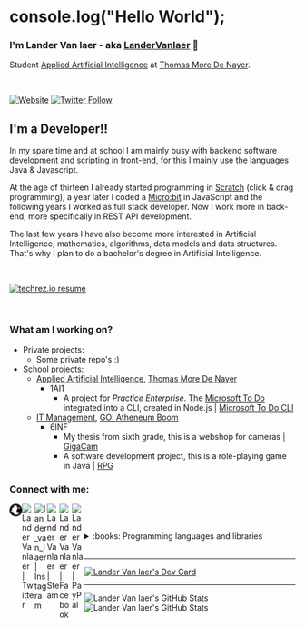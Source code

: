 <!-- Made by codeSTACKr https://www.youtube.com/watch?v=ECuqb5Tv9qI -->
<!-- https://github.com/codeSTACKr/codeSTACKr -->

# console.log("Hello World");
### I'm Lander Van laer - aka [LanderVanlaer](https://landervanlaer.me) 👋
<!--Student IT Management in the 6th grade (6INF) at the school GO! Atheneum Boom.-->
Student [Applied Artificial Intelligence](https://www.thomasmore.be/opleidingen/professionele-bachelor/elektronica-ict/applied-artificial-intelligence) at [Thomas More De Nayer](https://thomasmore.be).

<br />

[![Website](https://img.shields.io/website?label=landervanlaer.me&style=for-the-badge&url=https://landervanlaer.me)](https://landervanlaer.me)
[![Twitter Follow](https://img.shields.io/twitter/follow/LanderVanlaer?color=1DA1F2&logo=twitter&style=for-the-badge)](https://twitter.com/intent/follow?original_referer=https://github.com/LanderVanlaer&screen_name=LanderVanlaer)

## I'm a Developer!!
In my spare time and at school I am mainly busy with backend software development and scripting in front-end, for this I mainly use the languages Java & Javascript.

At the age of thirteen I already started programming in [Scratch](https://scratch.mit.edu/) (click & drag programming), a year later I coded a [Micro:bit](https://microbit.org/) in JavaScript and the following years I worked as full stack developer. Now I work more in back-end, more specifically in REST API development.

The last few years I have also become more interested in Artificial Intelligence, mathematics, algorithms, data models and data structures. That's why I plan to do a bachelor's degree in Artificial Intelligence.

<br>

[![techrez.io resume](https://img.shields.io/badge/techrez.io%20resume-gray?style=for-the-badge)](https://techrez.io/resume/LanderVanlaer)

<br>

### What am I working on?
- Private projects:
  - Some private repo's :)
- School projects:
  - [Applied Artificial Intelligence](https://www.thomasmore.be/opleidingen/professionele-bachelor/elektronica-ict/applied-artificial-intelligence), [Thomas More De Nayer](https://thomasmore.be)
    - 1AI1
      - A project for _Practice Enterprise_. The [Microsoft To Do](https://todo.microsoft.com) integrated into a CLI, created in Node.js | [Microsoft To Do CLI
](https://github.com/ms-to-do-cli)
  - [IT Management](http://atheneumboom.be/informaticabeheer56/), [GO! Atheneum Boom](http://atheneumboom.be)
    - 6INF
      - My thesis from sixth grade, this is a webshop for cameras | [GigaCam](https://github.com/LanderVanlaer/webshop-gip-6INF)
      - A software development project, this is a role-playing game in Java | [RPG](https://github.com/LanderVanlaer/softwareontwikkeling-eindproject-informaticabeheer)

### Connect with me:

<!-- Other Icons
    [<svg width="48" height="48" viewBox="0 0 48 48" fill="none" xmlns="http://www.w3.org/2000/svg"><path d="M0 24C0 10.7452 10.7452 0 24 0C37.2548 0 48 10.7452 48 24C48 37.2548 37.2548 48 24 48C10.7452 48 0 37.2548 0 24Z" fill="white"/><mask id="mask0" mask-type="alpha" maskUnits="userSpaceOnUse" x="0" y="0" width="48" height="48"><path fill-rule="evenodd" clip-rule="evenodd" d="M0 24C0 10.7452 10.7452 0 24 0C37.2548 0 48 10.7452 48 24C48 37.2548 37.2548 48 24 48C10.7452 48 0 37.2548 0 24Z" fill="white"/></mask><g mask="url(#mask0)"><path fill-rule="evenodd" clip-rule="evenodd" d="M24.0012 11.2C20.5249 11.2 20.0886 11.2152 18.7233 11.2773C17.3606 11.3397 16.4305 11.5554 15.6166 11.872C14.7747 12.1989 14.0606 12.6362 13.3491 13.348C12.6371 14.0594 12.1997 14.7736 11.8717 15.6152C11.5544 16.4293 11.3384 17.3597 11.2771 18.7219C11.216 20.0872 11.2 20.5238 11.2 24.0001C11.2 27.4764 11.2155 27.9113 11.2773 29.2767C11.34 30.6394 11.5557 31.5695 11.872 32.3834C12.1992 33.2252 12.6365 33.9394 13.3483 34.6509C14.0595 35.3629 14.7736 35.8013 15.615 36.1282C16.4294 36.4447 17.3598 36.6605 18.7222 36.7229C20.0876 36.785 20.5236 36.8002 23.9996 36.8002C27.4762 36.8002 27.9111 36.785 29.2765 36.7229C30.6391 36.6605 31.5703 36.4447 32.3848 36.1282C33.2264 35.8013 33.9394 35.3629 34.6506 34.6509C35.3626 33.9394 35.8 33.2252 36.128 32.3836C36.4427 31.5695 36.6587 30.6391 36.7227 29.2769C36.784 27.9116 36.8 27.4764 36.8 24.0001C36.8 20.5238 36.784 20.0875 36.7227 18.7222C36.6587 17.3595 36.4427 16.4293 36.128 15.6155C35.8 14.7736 35.3626 14.0594 34.6506 13.348C33.9386 12.636 33.2266 12.1986 32.384 11.872C31.5679 11.5554 30.6373 11.3397 29.2746 11.2773C27.9092 11.2152 27.4746 11.2 23.9972 11.2H24.0012ZM23.5743 13.5065H23.5746L24.0012 13.5066C27.4188 13.5066 27.8239 13.5189 29.1735 13.5802C30.4215 13.6373 31.0989 13.8458 31.5501 14.021C32.1474 14.253 32.5733 14.5304 33.021 14.9784C33.469 15.4264 33.7464 15.8531 33.9789 16.4504C34.1541 16.9011 34.3629 17.5784 34.4197 18.8264C34.481 20.1758 34.4944 20.5811 34.4944 23.9972C34.4944 27.4132 34.481 27.8185 34.4197 29.1679C34.3626 30.4159 34.1541 31.0932 33.9789 31.5439C33.7469 32.1412 33.469 32.5666 33.021 33.0143C32.573 33.4623 32.1477 33.7397 31.5501 33.9717C31.0994 34.1477 30.4215 34.3557 29.1735 34.4127C27.8242 34.4741 27.4188 34.4874 24.0012 34.4874C20.5833 34.4874 20.1782 34.4741 18.8289 34.4127C17.5809 34.3551 16.9035 34.1466 16.4521 33.9714C15.8547 33.7394 15.428 33.462 14.98 33.014C14.532 32.566 14.2547 32.1404 14.0222 31.5428C13.847 31.0922 13.6382 30.4148 13.5814 29.1668C13.52 27.8175 13.5078 27.4121 13.5078 23.994C13.5078 20.5758 13.52 20.1726 13.5814 18.8232C13.6384 17.5752 13.847 16.8979 14.0222 16.4467C14.2542 15.8493 14.532 15.4227 14.98 14.9747C15.428 14.5267 15.8547 14.2493 16.4521 14.0168C16.9033 13.8408 17.5809 13.6328 18.8289 13.5754C20.0097 13.5221 20.4673 13.5061 22.8529 13.5034V13.5066C23.0758 13.5063 23.3156 13.5064 23.5743 13.5065ZM29.2978 17.1675C29.2978 16.3192 29.9858 15.632 30.8338 15.632V15.6315C31.6818 15.6315 32.3698 16.3195 32.3698 17.1675C32.3698 18.0155 31.6818 18.7035 30.8338 18.7035C29.9858 18.7035 29.2978 18.0155 29.2978 17.1675ZM24.0009 17.4267C20.3709 17.4268 17.4278 20.37 17.4278 24.0001C17.4278 27.6303 20.371 30.5722 24.0012 30.5722C27.6314 30.5722 30.5735 27.6303 30.5735 24.0001C30.5735 20.3699 27.6311 17.4267 24.0009 17.4267ZM28.2679 24.0001C28.2679 21.6435 26.3575 19.7334 24.0012 19.7334C21.6446 19.7334 19.7345 21.6435 19.7345 24.0001C19.7345 26.3564 21.6446 28.2668 24.0012 28.2668C26.3575 28.2668 28.2679 26.3564 28.2679 24.0001Z" fill="black"/></g></svg>](https://www.instagram.com/lander_van_laer/)
    [<svg width="48" height="48" viewBox="0 0 48 48" fill="none" xmlns="http://www.w3.org/2000/svg"><path d="M23.9742 48C37.243 48 48 37.2546 48 24C48 10.7452 37.243 0 23.9742 0C11.2414 0 0.822857 9.89439 0 22.4055C1.55479 25.0136 2.1615 26.6266 0.957133 30.9033C3.92517 40.7938 13.1071 48 23.9742 48Z" fill="white"/><path fill-rule="evenodd" clip-rule="evenodd" d="M22.6416 17.958V17.9579C22.6416 12.9081 26.7144 8.80005 31.7208 8.80005C36.7292 8.80005 40.8 12.9081 40.8 17.9579C40.8 23.0072 36.7292 27.119 31.7208 27.119C31.6531 27.119 31.5833 27.1169 31.5156 27.1148L23.1463 33.1378C23.171 34.0676 23.0007 34.9995 22.6354 35.8879C21.232 39.2868 17.342 40.9047 13.9682 39.4852C11.9062 38.6195 10.5085 36.8198 10.0526 34.7681L0.972574 30.9952C-0.255769 27.3559 0.0265062 22.483 0.0311521 22.4028L0.0312094 22.4018L12.8753 27.7264C13.2247 27.495 13.5971 27.2946 13.9945 27.1314C14.8961 26.7574 15.8469 26.59 16.7944 26.6334L22.6437 18.0769C22.6416 18.0389 22.6416 17.9984 22.6416 17.958ZM14.5501 38.076C17.1551 39.1691 20.1519 37.9231 21.2382 35.297C21.7634 34.0284 21.7655 32.6233 21.2464 31.3506C20.7273 30.0778 19.7477 29.0819 18.4853 28.5529C17.2331 28.0281 15.8928 28.0446 14.7139 28.4951L17.7692 29.7699C19.6893 30.5757 20.598 32.799 19.797 34.735C18.9984 36.669 16.7944 37.5864 14.8733 36.7805L11.9177 35.547C12.4411 36.6483 13.3484 37.5719 14.5501 38.076ZM31.7208 24.061C28.3866 24.061 25.6721 21.3233 25.6721 17.9579C25.6721 14.5951 28.3866 11.8566 31.7208 11.8566C35.057 11.8566 37.7715 14.5951 37.7715 17.9579C37.7715 21.3233 35.057 24.061 31.7208 24.061ZM31.7311 13.3635C29.2238 13.3635 27.1884 15.4168 27.1884 17.9486C27.1884 20.4805 29.2238 22.532 31.7311 22.532C34.2404 22.532 36.2758 20.4805 36.2758 17.9486C36.2758 15.4168 34.2404 13.3635 31.7311 13.3635Z" fill="black"/></svg>](https://steamcommunity.com/id/LanderVanlaer)
    [<svg width="48" height="48" viewBox="0 0 48 48" fill="none" xmlns="http://www.w3.org/2000/svg"><path d="M0 24C0 10.7452 10.7452 0 24 0C37.2548 0 48 10.7452 48 24C48 37.2548 37.2548 48 24 48C10.7452 48 0 37.2548 0 24Z" fill="#55ACEE"/><path d="M23.2812 19.5075L23.3316 20.338L22.4922 20.2363C19.4369 19.8465 16.7677 18.5245 14.5013 16.3043L13.3934 15.2027L13.108 16.0162C12.5036 17.8297 12.8897 19.7448 14.1488 21.0328C14.8203 21.7447 14.6692 21.8464 13.5109 21.4227C13.108 21.2871 12.7554 21.1854 12.7219 21.2362C12.6044 21.3549 13.0073 22.8971 13.3262 23.5073C13.7627 24.3547 14.6524 25.1851 15.6261 25.6766L16.4487 26.0664L15.475 26.0834C14.5349 26.0834 14.5013 26.1003 14.6021 26.4562C14.9378 27.5578 16.264 28.7273 17.7413 29.2357L18.7822 29.5916L17.8756 30.1339C16.5326 30.9136 14.9546 31.3542 13.3766 31.3881C12.6211 31.4051 12 31.4728 12 31.5237C12 31.6932 14.0481 32.6423 15.24 33.0151C18.8157 34.1167 23.063 33.6422 26.2526 31.761C28.5189 30.4221 30.7852 27.7612 31.8428 25.1851C32.4136 23.8123 32.9844 21.304 32.9844 20.1007C32.9844 19.3211 33.0347 19.2194 33.9748 18.2873C34.5288 17.7449 35.0492 17.1517 35.15 16.9823C35.3178 16.6603 35.3011 16.6603 34.4449 16.9484C33.018 17.4568 32.8165 17.389 33.5216 16.6264C34.042 16.084 34.6631 15.101 34.6631 14.8129C34.6631 14.7621 34.4113 14.8468 34.1259 14.9993C33.8238 15.1688 33.1523 15.423 32.6486 15.5756L31.7421 15.8637L30.9195 15.3044C30.4663 14.9993 29.8283 14.6604 29.4926 14.5587C28.6364 14.3214 27.327 14.3553 26.5548 14.6265C24.4563 15.3892 23.1301 17.3551 23.2812 19.5075Z" fill="white"/></svg>](https://twitter.com/LanderVanlaer)
    [<svg width="48" height="48" viewBox="0 0 48 48" fill="none" xmlns="http://www.w3.org/2000/svg"><path d="M48 24C48 10.7438 37.2562 0 24 0C10.7438 0 0 10.7438 0 24C0 35.9813 8.775 45.9094 20.25 47.7094V30.9375H14.1562V24H20.25V18.7125C20.25 12.6984 23.8313 9.375 29.3156 9.375C31.9406 9.375 34.6875 9.84375 34.6875 9.84375V15.75H31.6594C28.6781 15.75 27.75 17.6016 27.75 19.5V24H34.4062L33.3422 30.9375H27.75V47.7094C39.225 45.9094 48 35.9813 48 24Z" fill="#1877F2"/><path d="M33.3422 30.9375L34.4062 24H27.75V19.5C27.75 17.6016 28.6781 15.75 31.6594 15.75H34.6875V9.84375C34.6875 9.84375 31.9406 9.375 29.3156 9.375C23.8313 9.375 20.25 12.6984 20.25 18.7125V24H14.1562V30.9375H20.25V47.7094C21.4734 47.9016 22.725 48 24 48C25.275 48 26.5266 47.9016 27.75 47.7094V30.9375H33.3422Z" fill="white"/></svg>](https://www.facebook.com/lander.vanlaer)
-->
[<img align="left" alt="landervanlaer.me" width="22px" src="https://raw.githubusercontent.com/iconic/open-iconic/master/svg/globe.svg" />](https://landervanlaer.me)
[<img align="left" alt="LanderVanlaer | Twitter" width="22px" src="https://cdn.jsdelivr.net/npm/simple-icons@v3/icons/twitter.svg" />](https://twitter.com/LanderVanlaer)
[<img align="left" alt="lander_van_laer | Instagram" width="22px" src="https://cdn.jsdelivr.net/npm/simple-icons@v3/icons/instagram.svg" />](https://www.instagram.com/lander_van_laer/)
[<img align="left" alt="LanderVanlaer | Steam" width="22px" src="https://cdn.jsdelivr.net/npm/simple-icons@3.13.0/icons/steam.svg" />](https://steamcommunity.com/id/LanderVanlaer)
[<img align="left" alt="LanderVanlaer | Facebook" width="22px" src="https://cdn.jsdelivr.net/npm/simple-icons@3.13.0/icons/facebook.svg" />](https://www.facebook.com/lander.vanlaer)
[<img align="left" alt="LanderVanlaer | PayPal" width="22px" src="https://cdn.jsdelivr.net/npm/simple-icons@3.13.0/icons/paypal.svg" />](https://paypal.me/LanderVanlaer)

<br /><br />

<details>
<summary>:books: Programming languages and libraries</summary>
<br />

| Logo | Language / Library  |
| :------: |---------------------|
| <img alt="Java" width="32px" src="https://raw.githubusercontent.com/github/explore/80688e429a7d4ef2fca1e82350fe8e3517d3494d/topics/java/java.png" />  | Java   |
| <img alt="JavaScript" width="32px" src="https://raw.githubusercontent.com/github/explore/80688e429a7d4ef2fca1e82350fe8e3517d3494d/topics/javascript/javascript.png" /> | JavaScript |
| <img alt="TypeScript" width="32px" src="https://raw.githubusercontent.com/github/explore/master/topics/typescript/typescript.png" /> | TypeScript |
| <img alt="Node.js" width="32px" src="https://raw.githubusercontent.com/github/explore/80688e429a7d4ef2fca1e82350fe8e3517d3494d/topics/nodejs/nodejs.png" /> | Node.js |
| <img alt="npm" width="32px" src="https://raw.githubusercontent.com/github/explore/80688e429a7d4ef2fca1e82350fe8e3517d3494d/topics/npm/npm.png" /> | npm |
| <img alt="Express.js" width="32px" src="https://raw.githubusercontent.com/github/explore/80688e429a7d4ef2fca1e82350fe8e3517d3494d/topics/express/express.png" /> | Express.js |
| <img alt="TypeORM" width="32px" src="https://avatars.githubusercontent.com/u/20165699?v=4" /> | TypeORM |
| <img alt="Nestjs" width="32px" src="https://raw.githubusercontent.com/github/explore/master/topics/nestjs/nestjs.png" /> | Nestjs |
| <img alt="Discord.js" width="32px" src="https://raw.githubusercontent.com/github/explore/main/topics/discord-js/discord-js.png" /> | Discord.js |
| <img alt="Pug.js" width="32px" src="https://camo.githubusercontent.com/2eb688a747805c9acd144faf728c8a30f86fc4ca5fb39e6528232f0372151364/68747470733a2f2f63646e2e7261776769742e636f6d2f7075676a732f7075672d6c6f676f2f656563343336636565386664396431373236643738333963626539396431663639343639326330632f5356472f7075672d66696e616c2d6c6f676f2d5f2d636f6c6f75722d3132382e737667" /> | Pug.js |
| <img alt="EcmaScript 6" width="32px" src="https://raw.githubusercontent.com/github/explore/80688e429a7d4ef2fca1e82350fe8e3517d3494d/topics/es6/es6.png" /> | EcmaScript 6 |
| <img alt="JSON" width="32px" src="https://raw.githubusercontent.com/github/explore/80688e429a7d4ef2fca1e82350fe8e3517d3494d/topics/json/json.png" /> | JSON |
| <img alt="PHP" width="32px" src="https://raw.githubusercontent.com/github/explore/80688e429a7d4ef2fca1e82350fe8e3517d3494d/topics/php/php.png" /> | PHP |
| <img alt="HTML5" width="32px" src="https://raw.githubusercontent.com/github/explore/80688e429a7d4ef2fca1e82350fe8e3517d3494d/topics/html/html.png" /> | HTML5 |
| <img alt="CSS3" width="32px" src="https://raw.githubusercontent.com/github/explore/80688e429a7d4ef2fca1e82350fe8e3517d3494d/topics/css/css.png" /> | CSS3 |
| <img alt="Sass" width="32px" src="https://raw.githubusercontent.com/github/explore/80688e429a7d4ef2fca1e82350fe8e3517d3494d/topics/sass/sass.png" /> | Sass |
| <img alt="SQL" width="32px" src="https://raw.githubusercontent.com/github/explore/80688e429a7d4ef2fca1e82350fe8e3517d3494d/topics/sql/sql.png" /> | SQL |
| <img alt="MySQL" width="32px" src="https://raw.githubusercontent.com/github/explore/80688e429a7d4ef2fca1e82350fe8e3517d3494d/topics/mysql/mysql.png" /> | MySQL |
| <img alt="Git" width="32px" src="https://raw.githubusercontent.com/github/explore/80688e429a7d4ef2fca1e82350fe8e3517d3494d/topics/git/git.png" /> | Git |
| <img alt="GitHub" width="32px" src="https://raw.githubusercontent.com/github/explore/78df643247d429f6cc873026c0622819ad797942/topics/github/github.png" /> | GitHub |
| <img alt="Terminal" width="32px" src="https://raw.githubusercontent.com/github/explore/80688e429a7d4ef2fca1e82350fe8e3517d3494d/topics/terminal/terminal.png" /> | Terminal |
</details>


<br />

---


<a href="https://app.daily.dev/LanderVanlaer" target="_blank">
    <img src="https://api.daily.dev/devcards/4968151163b749518a87ce180540ed41.png?r=7xu" width="275" alt="Lander Van laer's Dev Card"/>
</a>

<br />

---

<img align="left" valign="top" alt="Lander Van laer's GitHub Stats" src="https://github-readme-stats.vercel.app/api/top-langs?username=LanderVanlaer&hide_border=true&langs_count=6" />
<img align="left" valign="top" alt="Lander Van laer's GitHub Stats" src="https://github-readme-stats.vercel.app/api?username=LanderVanlaer&show_icons=true&hide_border=true&count_private=true" />

